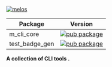 [![melos](https://img.shields.io/badge/maintained%20with-melos-f700ff.svg?style=flat-square)](https://github.com/invertase/melos)

| Package        | Version                                                                                                                                                                      |
|----------------|------------------------------------------------------------------------------------------------------------------------------------------------------------------------------|
| m_cli_core     | [![pub package](https://img.shields.io/pub/v/m_cli_core.svg?label=m_cli_core&color=blue)](https://github.com/MinhMark123123/m_cli/tree/main/packages/m_cli_core)             |
| test_badge_gen | [![pub package](https://img.shields.io/pub/v/test_badge_gen.svg?label=test_badge_gen&color=blue)](https://github.com/MinhMark123123/m_cli/tree/main/packages/test_badge_gen) |

**A collection of CLI tools .**
